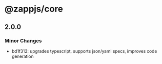 # @zappjs/core

## 2.0.0

### Minor Changes

- bd1f312: upgrades typescript, supports json/yaml specs, improves code generation
